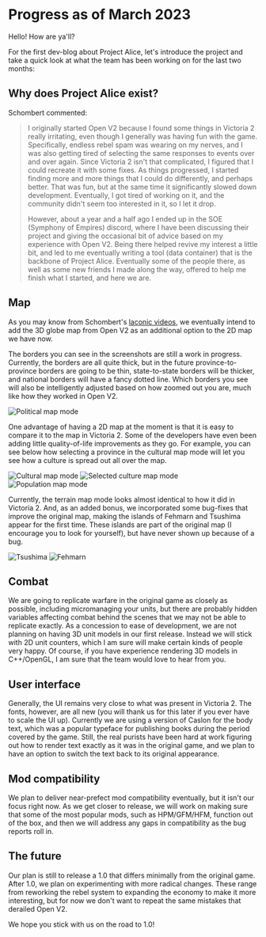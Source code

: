 # Progress as of March 2023

Hello! How are ya'll?

For the first dev-blog about Project Alice, let's introduce the project and take a quick look at what the team has been working on for the last two months:

## Why does Project Alice exist?

Schombert commented:

> I originally started Open V2 because I found some things in Victoria 2 really irritating, even though I generally was having fun with the game. Specifically, endless rebel spam was wearing on my nerves, and I was also getting tired of selecting the same responses to events over and over again. Since Victoria 2 isn't that complicated, I figured that I could recreate it with some fixes. As things progressed, I started finding more and more things that I could do differently, and perhaps better. That was fun, but at the same time it significantly slowed down development. Eventually, I got tired of working on it, and the community didn't seem too interested in it, so I let it drop.
>
> However, about a year and a half ago I ended up in the SOE (Symphony of Empires) discord, where I have been discussing their project and giving the occasional bit of advice based on my experience with Open V2. Being there helped revive my interest a little bit, and led to me eventually writing a tool (data container) that is the backbone of Project Alice. Eventually some of the people there, as well as some new friends I made along the way, offered to help me finish what I started, and here we are.

## Map

As you may know from Schombert's [laconic videos](https://www.youtube.com/channel/UCVRXDHpfemCzPSHDfqOPr-Q), we eventually intend to add the 3D globe map from Open V2 as an additional option to the 2D map we have now.

The borders you can see in the screenshots are still a work in progress. Currently, the borders are all quite thick, but in the future province-to-province borders are going to be thin, state-to-state borders will be thicker, and national borders will have a fancy dotted line. Which borders you see will also be intelligently adjusted based on how zoomed out you are, much like how they worked in Open V2.

![Political map mode](political.png)

One advantage of having a 2D map at the moment is that it is easy to compare it to the map in Victoria 2. Some of the developers have even been adding little quality-of-life improvements as they go. For example, you can see below how selecting a province in the cultural map mode will let you see how a culture is spread out all over the map.

![Cultural map mode](cultural.png) ![Selected culture map mode](culturalB.png) ![Population map mode](population.png)

Currently, the terrain map mode looks almost identical to how it did in Victoria 2. And, as an added bonus, we incorporated some bug-fixes that improve the original map, making the islands of Fehmarn and Tsushima appear for the first time. These islands are part of the original map (I encourage you to look for yourself), but have never shown up because of a bug.

![Tsushima](island2.png) ![Fehmarn](island1.png)

## Combat

We are going to replicate warfare in the original game as closely as possible, including micromanaging your units, but there are probably hidden variables affecting combat behind the scenes that we may not be able to replicate exactly. As a concession to ease of development, we are not planning on having 3D unit models in our first release. Instead we will stick with 2D unit counters, which I am sure will make certain kinds of people very happy. Of course, if you have experience rendering 3D models in C++/OpenGL, I am sure that the team would love to hear from you.

## User interface

Generally, the UI remains very close to what was present in Victoria 2. The fonts, however, are all new (you will thank us for this later if you ever have to scale the UI up). Currently we are using a version of Caslon for the body text, which was a popular typeface for publishing books during the period covered by the game. Still, the real purists have been hard at work figuring out how to render text exactly as it was in the original game, and we plan to have an option to switch the text back to its original appearance.

## Mod compatibility

We plan to deliver near-prefect mod compatibility eventually, but it isn't our focus right now. As we get closer to release, we will work on making sure that some of the most popular mods, such as HPM/GFM/HFM, function out of the box, and then we will address any gaps in compatibility as the bug reports roll in.

## The future

Our plan is still to release a 1.0 that differs minimally from the original game. After 1.0, we plan on experimenting with more radical changes. These range from reworking the rebel system to expanding the economy to make it more interesting, but for now we don't want to repeat the same mistakes that derailed Open V2.

We hope you stick with us on the road to 1.0! 

